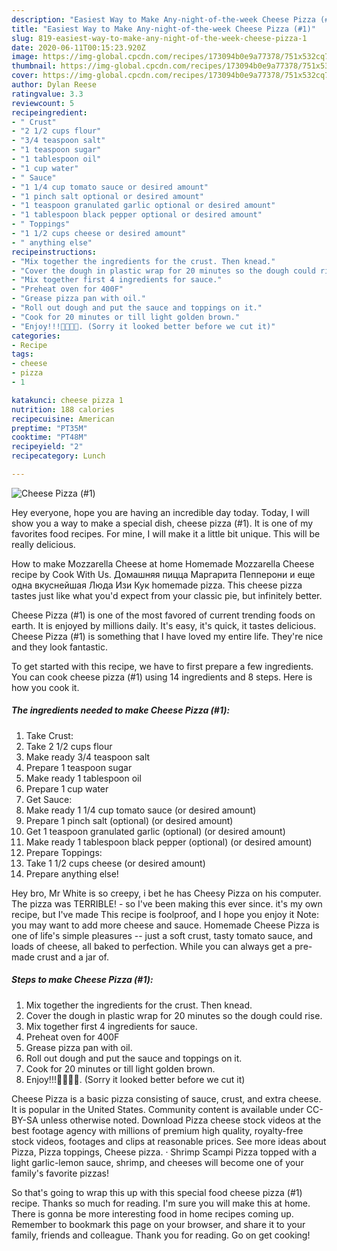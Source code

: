 ```yaml
---
description: "Easiest Way to Make Any-night-of-the-week Cheese Pizza (#1)"
title: "Easiest Way to Make Any-night-of-the-week Cheese Pizza (#1)"
slug: 819-easiest-way-to-make-any-night-of-the-week-cheese-pizza-1
date: 2020-06-11T00:15:23.920Z
image: https://img-global.cpcdn.com/recipes/173094b0e9a77378/751x532cq70/cheese-pizza-1-recipe-main-photo.jpg
thumbnail: https://img-global.cpcdn.com/recipes/173094b0e9a77378/751x532cq70/cheese-pizza-1-recipe-main-photo.jpg
cover: https://img-global.cpcdn.com/recipes/173094b0e9a77378/751x532cq70/cheese-pizza-1-recipe-main-photo.jpg
author: Dylan Reese
ratingvalue: 3.3
reviewcount: 5
recipeingredient:
- " Crust"
- "2 1/2 cups flour"
- "3/4 teaspoon salt"
- "1 teaspoon sugar"
- "1 tablespoon oil"
- "1 cup water"
- " Sauce"
- "1 1/4 cup tomato sauce or desired amount"
- "1 pinch salt optional or desired amount"
- "1 teaspoon granulated garlic optional or desired amount"
- "1 tablespoon black pepper optional or desired amount"
- " Toppings"
- "1 1/2 cups cheese or desired amount"
- " anything else"
recipeinstructions:
- "Mix together the ingredients for the crust. Then knead."
- "Cover the dough in plastic wrap for 20 minutes so the dough could rise."
- "Mix together first 4 ingredients for sauce."
- "Preheat oven for 400F"
- "Grease pizza pan with oil."
- "Roll out dough and put the sauce and toppings on it."
- "Cook for 20 minutes or till light golden brown."
- "Enjoy!!!🎉🎉🎉🎉. (Sorry it looked better before we cut it)"
categories:
- Recipe
tags:
- cheese
- pizza
- 1

katakunci: cheese pizza 1 
nutrition: 188 calories
recipecuisine: American
preptime: "PT35M"
cooktime: "PT48M"
recipeyield: "2"
recipecategory: Lunch

---
```



![Cheese Pizza (#1)](https://img-global.cpcdn.com/recipes/173094b0e9a77378/751x532cq70/cheese-pizza-1-recipe-main-photo.jpg)

Hey everyone, hope you are having an incredible day today. Today, I will show you a way to make a special dish, cheese pizza (#1). It is one of my favorites food recipes. For mine, I will make it a little bit unique. This will be really delicious.

How to make Mozzarella Cheese at home Homemade Mozzarella Cheese recipe by Cook With Us. Домашняя пицца Маргарита Пепперони и еще одна вкуснейшая Люда Изи Кук homemade pizza. This cheese pizza tastes just like what you&#39;d expect from your classic pie, but infinitely better.

Cheese Pizza (#1) is one of the most favored of current trending foods on earth. It is enjoyed by millions daily. It's easy, it's quick, it tastes delicious. Cheese Pizza (#1) is something that I have loved my entire life. They're nice and they look fantastic.


To get started with this recipe, we have to first prepare a few ingredients. You can cook cheese pizza (#1) using 14 ingredients and 8 steps. Here is how you cook it.

<!--inarticleads1-->

##### The ingredients needed to make Cheese Pizza (#1):

1. Take  Crust:
1. Take 2 1/2 cups flour
1. Make ready 3/4 teaspoon salt
1. Prepare 1 teaspoon sugar
1. Make ready 1 tablespoon oil
1. Prepare 1 cup water
1. Get  Sauce:
1. Make ready 1 1/4 cup tomato sauce (or desired amount)
1. Prepare 1 pinch salt (optional) (or desired amount)
1. Get 1 teaspoon granulated garlic (optional) (or desired amount)
1. Make ready 1 tablespoon black pepper (optional) (or desired amount)
1. Prepare  Toppings:
1. Take 1 1/2 cups cheese (or desired amount)
1. Prepare  anything else!


Hey bro, Mr White is so creepy, i bet he has Cheesy Pizza on his computer. The pizza was TERRIBLE! - so I&#39;ve been making this ever since. it&#39;s my own recipe, but I&#39;ve made This recipe is foolproof, and I hope you enjoy it Note: you may want to add more cheese and sauce. Homemade Cheese Pizza is one of life&#39;s simple pleasures -- just a soft crust, tasty tomato sauce, and loads of cheese, all baked to perfection. While you can always get a pre-made crust and a jar of. 

<!--inarticleads2-->

##### Steps to make Cheese Pizza (#1):

1. Mix together the ingredients for the crust. Then knead.
1. Cover the dough in plastic wrap for 20 minutes so the dough could rise.
1. Mix together first 4 ingredients for sauce.
1. Preheat oven for 400F
1. Grease pizza pan with oil.
1. Roll out dough and put the sauce and toppings on it.
1. Cook for 20 minutes or till light golden brown.
1. Enjoy!!!🎉🎉🎉🎉. (Sorry it looked better before we cut it)


Cheese Pizza is a basic pizza consisting of sauce, crust, and extra cheese. It is popular in the United States. Community content is available under CC-BY-SA unless otherwise noted. Download Pizza cheese stock videos at the best footage agency with millions of premium high quality, royalty-free stock videos, footages and clips at reasonable prices. See more ideas about Pizza, Pizza toppings, Cheese pizza. · Shrimp Scampi Pizza topped with a light garlic-lemon sauce, shrimp, and cheeses will become one of your family&#39;s favorite pizzas! 

So that's going to wrap this up with this special food cheese pizza (#1) recipe. Thanks so much for reading. I'm sure you will make this at home. There is gonna be more interesting food in home recipes coming up. Remember to bookmark this page on your browser, and share it to your family, friends and colleague. Thank you for reading. Go on get cooking!
